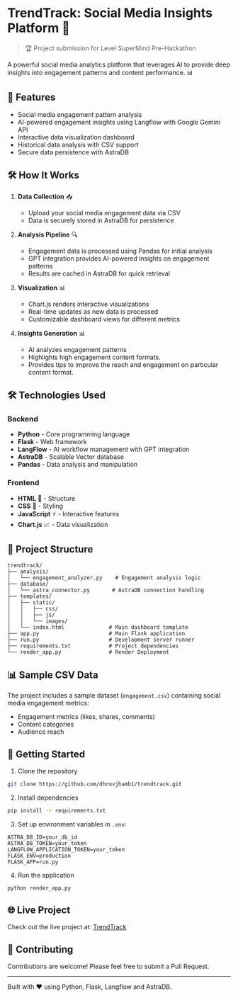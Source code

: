 # TrendTrack: Social Media Insights Platform 🚀

> 🏆 Project submission for Level SuperMind Pre-Hackathon

A powerful social media analytics platform that leverages AI to provide deep insights into engagement patterns and content performance. 📊

## 🌟 Features

- Social media engagement pattern analysis
- AI-powered engagement insights using Langflow with Google Gemini API
- Interactive data visualization dashboard
- Historical data analysis with CSV support
- Secure data persistence with AstraDB

## 🛠 How It Works

1. **Data Collection** 📥
   - Upload your social media engagement data via CSV
   - Data is securely stored in AstraDB for persistence

2. **Analysis Pipeline** 🔍
   - Engagement data is processed using Pandas for initial analysis
   - GPT integration provides AI-powered insights on engagement patterns
   - Results are cached in AstraDB for quick retrieval

3. **Visualization** 📊
   - Chart.js renders interactive visualizations
   - Real-time updates as new data is processed
   - Customizable dashboard views for different metrics

4. **Insights Generation** 📊
   - AI analyzes engagement patterns
   - Highlights high engagement content formats.
   - Provides tips to improve the reach and engagement on particular content format.

## 🛠️ Technologies Used

### Backend
- **Python**  - Core programming language
- **Flask**  - Web framework
- **LangFlow** - AI workflow management with GPT integration
- **AstraDB** - Scalable Vector database
- **Pandas** - Data analysis and manipulation

### Frontend
- **HTML** 📝 - Structure
- **CSS** 🎨 - Styling
- **JavaScript** ⚡ - Interactive features
- **Chart.js** 📈 - Data visualization

## 📁 Project Structure

```
trendtrack/
├── analysis/
│   └── engagement_analyzer.py    # Engagement analysis logic
├── database/
│   └── astra_connector.py       # AstraDB connection handling
├── templates/
│   ├── static/
│   │   ├── css/
│   │   ├── js/
│   │   └── images/
│   └── index.html              # Main dashboard template
├── app.py                      # Main Flask application
├── run.py                      # Development server runner
├── requirements.txt            # Project dependencies
└── render_app.py               # Render Deployment 
```

## 📊 Sample CSV Data

The project includes a sample dataset (`engagement.csv`) containing social media engagement metrics:
- Engagement metrics (likes, shares, comments)
- Content categories
- Audience reach

## 🚀 Getting Started

1. Clone the repository
```bash
git clone https://github.com/dhruvjhamb1/trendtrack.git
```

2. Install dependencies
```bash
pip install -r requirements.txt
```

3. Set up environment variables in `.env`:
```
ASTRA_DB_ID=your_db_id
ASTRA_DB_TOKEN=your_token
LANGFLOW_APPLICATION_TOKEN=your_token
FLASK_ENV=production
FLASK_APP=run.py
```

4. Run the application
```bash
python render_app.py
```

## 🌐 Live Project

Check out the live project at: [TrendTrack](https://trendtrack.onrender.com)

## 🤝 Contributing

Contributions are welcome! Please feel free to submit a Pull Request.

---
Built with ❤️ using Python, Flask, Langflow and AstraDB. 
